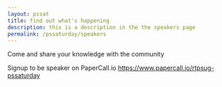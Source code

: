 ```yaml
---
layout: pssat
title: find out what's happening
description: this is a description in the the speakers page
permalink: /pssaturday/speakers
---
```


Come and share your knowledge with the community

Signup to be speaker on PaperCall.io https://www.papercall.io/rtpsug-pssaturday
